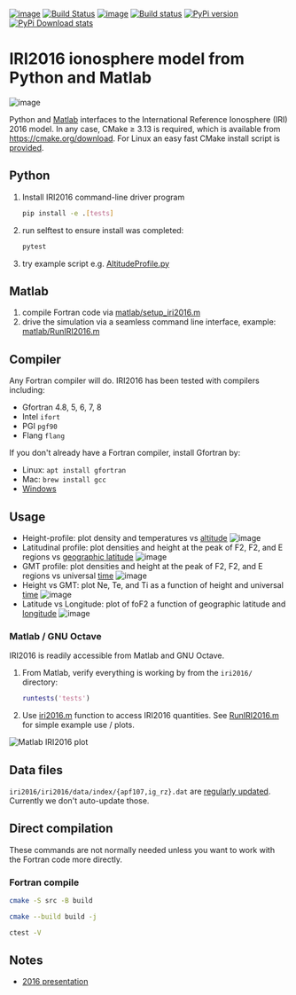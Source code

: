 [![image](https://zenodo.org/badge/DOI/10.5281/zenodo.240895.svg)](https://doi.org/10.5281/zenodo.240895)
[![Build Status](https://travis-ci.org/scivision/IRI2016.svg?branch=master)](https://travis-ci.org/scivision/IRI2016)
[![image](https://coveralls.io/repos/github/scivision/IRI2016/badge.svg?branch=master)](https://coveralls.io/github/scivision/IRI2016?branch=master)
[![Build status](https://ci.appveyor.com/api/projects/status/euvvim6aus3dagwq?svg=true)](https://ci.appveyor.com/project/scivision/pyiri2016)
[![PyPi version](https://img.shields.io/pypi/pyversions/iri2016.svg)](https://pypi.python.org/pypi/iri2016)
[![PyPi Download stats](http://pepy.tech/badge/iri2016)](http://pepy.tech/project/iri2016)


# IRI2016 ionosphere model from Python and Matlab

![image](./figures/iri2DExample02.gif)

Python and [Matlab](#matlab) interfaces to the International Reference Ionosphere (IRI) 2016 model.
In any case, CMake &ge; 3.13 is required, which is available from https://cmake.org/download.
For Linux an easy fast CMake install script is 
[provided](https://github.com/scivision/cmake-utils/blob/master/cmake_setup.sh).

## Python

1. Install IRI2016 command-line driver program
   ```sh
   pip install -e .[tests]
   ```
2. run selftest to ensure install was completed:
   ```sh
   pytest
   ```
3. try example script e.g. [AltitudeProfile.py](./AltitudeProfile.py)

## Matlab

1. compile Fortran code via [matlab/setup_iri2016.m](./matlab/setup_iri2016.m)
2. drive the simulation via a seamless command line interface, example: [matlab/RunIRI2016.m](./matlab/RunIRI2016.m)



## Compiler

Any Fortran compiler will do. 
IRI2016 has been tested with compilers including:

* Gfortran 4.8, 5, 6, 7, 8
* Intel `ifort`
* PGI `pgf90`
* Flang `flang`

If you don't already have a Fortran compiler, install Gfortran by:

* Linux: `apt install gfortran`
* Mac: `brew install gcc`
* [Windows](https://www.scivision.co/windows-gcc-gfortran-cmake-make-install/)

    
## Usage

* Height-profile: plot density and temperatures vs [altitude](./AltitudeProfile.py)
  ![image](./figures/iri1DExample01.png)
* Latitudinal profile: plot densities and height at the peak of F2, F2, and E regions vs [geographic latitude](./LatitudeProfile.py)
  ![image](./figures/iri1DExample02.png)
* GMT profile: plot densities and height at the peak of F2, F2, and E regions vs universal [time](./TimeProfile.py)
  ![image](./figures/iri1DExample08.png)
* Height vs GMT: plot Ne, Te, and Ti as a function of height and universal [time](./examples/example01.py)
  ![image](./figures/iri2DExample01.png)
* Latitude vs Longitude: plot of foF2 a function of geographic latitude and [longitude](./examples/example02.py)
  ![image](./figures/iri2DExample02.png)
  
### Matlab / GNU Octave
IRI2016 is readily accessible from Matlab and GNU Octave.

1. From Matlab, verify everything is working by from the `iri2016/` directory:
   ```matlab
   runtests('tests')
   ```
2. Use [iri2016.m](./matlab/iri2016.m) function to access IRI2016 quantities.  See [RunIRI2016.m](./matlab/RunIRI2016.m) for simple example use / plots.

![Matlab IRI2016 plot](./figures/matlab.png)

## Data files

`iri2016/iri2016/data/index/{apf107,ig_rz}.dat` are 
[regularly updated](http://irimodel.org/indices/).
Currently we don't auto-update those.

## Direct compilation

These commands are not normally needed unless you want to work with the Fortran code more directly.

### Fortran compile

```sh
cmake -S src -B build

cmake --build build -j

ctest -V
```

## Notes

* [2016 presentation](https://doi.org/10.5281/zenodo.1493021)
